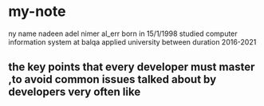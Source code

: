 # my-note
ny name nadeen adel nimer al_err born in 15/1/1998 studied computer information system at balqa applied university between duration 2016-2021
##  the key points that every developer must master ,to avoid common issues talked about by developers very often like 
